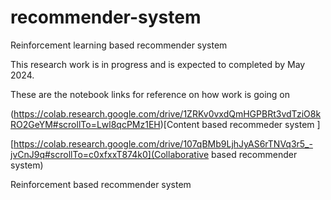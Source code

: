 # recommender-system
Reinforcement learning based recommender system

This research work is in progress and is expected to completed by May 2024.

These are the notebook links for reference on how work is going on

(https://colab.research.google.com/drive/1ZRKv0vxdQmHGPBRt3vdTziO8kRO2GeYM#scrollTo=Lwl8qcPMz1EH)[Content based recommeder system ]

[https://colab.research.google.com/drive/107qBMb9LjhJyAS6rTNVq3r5_-jvCnJ9q#scrollTo=c0xfxxT874k0](Collaborative based recommender system)

Reinforcement based recommender system